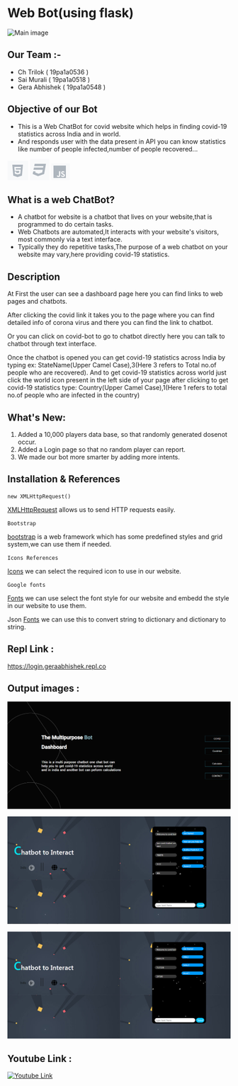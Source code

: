 # Web Bot(using flask)
![Main image](https://theninehertz.com/wp-content/uploads/2018/03/chatbot-for-web-development.jpg)
## Our Team :-
 * Ch Trilok ( 19pa1a0536 )
 * Sai Murali ( 19pa1a0518 )
 * Gera Abhishek ( 19pa1a0548 )

## Objective of our Bot
 * This is a Web ChatBot for covid website which helps in finding covid-19 statistics across India and in world.
 * And responds user with the data present in API you can know statistics like number of people infected,number of people recovered...

[![HTML image](https://github.com/abhishek-548/webbot/blob/main/html%20img.PNG?raw=true)](https://www.w3schools.com/html/)
[![CSS image](https://raw.githubusercontent.com/abhishek-548/webbot/main/css%20img.PNG)](https://www.w3schools.com/css/)
[![Js image](https://raw.githubusercontent.com/abhishek-548/webbot/main/js%20img.PNG)](https://www.w3schools.com/js/)

## What is a web ChatBot?
 * A chatbot for website is a chatbot that lives on your website,that is programmed to do certain tasks.
 * Web Chatbots are automated,It interacts with your website's visitors, most commonly via a text interface.
 * Typically they do repetitive tasks,The purpose of a web chatbot on your website may vary,here providing covid-19 statistics.

## Description 

At First the user can see a dashboard page here you can find links to web pages and chatbots. 

After clicking the covid link it takes you to the page where you can find detailed info of corona virus and there you can find the link to chatbot.

Or you can click on covid-bot to go to chatbot directly here you can talk to chatbot through text interface.
	
Once the chatbot is opened you can get covid-19 statistics across India by typing ex: StateName(Upper Camel Case),3(Here 3 refers to Total no.of people who are recovered).
And to get covid-19 statistics  across world just click the world icon present in the left side of your page after clicking to get covid-19 statistics type: Country(Upper Camel Case),1(Here 1 refers to total no.of people who are infected in the country)

## What's New:
  1. Added a 10,000 players data base, so that randomly generated dosenot occur.
  2. Added a Login page so that no random player can report.
  3. We made our bot more smarter by adding more intents. 

## Installation & References
	
	new XMLHttpRequest()
[XMLHttpRequest](https://www.w3schools.com/xml/xml_http.asp) allows us to send HTTP requests easily.
		
	Bootstrap
[bootstrap](https://getbootstrap.com/) is a web framework which has some predefined styles and grid system,we can use them if needed.
		
	Icons References
[Icons](https://www.w3schools.com/icons/default.asp) we can select the required icon to use in our website.
		
	Google fonts
[Fonts](https://fonts.google.com/) we can use select the font style for our website and embedd the style in our website to use them.

 Json
[Fonts](https://fonts.google.com/) we can use this to convert string to dictionary and dictionary to string. 

## Repl Link :

https://login.geraabhishek.repl.co


## Output images :

![Output1](https://github.com/abhishek-548/project/blob/main/output1.PNG?raw=true)

![Output2](https://raw.githubusercontent.com/abhishek-548/project/main/output2.PNG)

![Output3](https://raw.githubusercontent.com/abhishek-548/project/main/output3.PNG)

## Youtube Link :

[![Youtube Link](https://i2-prod.coventrytelegraph.net/article17913987.ece/ALTERNATES/s1200/0_youtubecoronavirus2JPG.jpg)](https://youtu.be/5bXkDC4FTsw)
